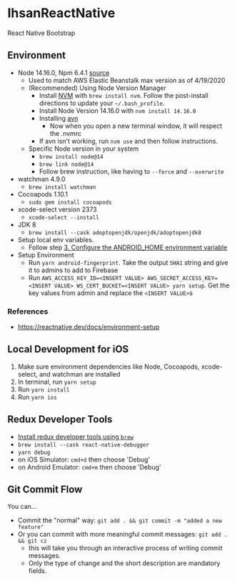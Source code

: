 # IhsanReactNative

React Native Bootstrap

## Environment

- Node 14.16.0, Npm 6.4.1 [source](https://medium.com/@katopz/how-to-install-specific-nodejs-version-c6e1cec8aa11)
  - Used to match AWS Elastic Beanstalk max version as of 4/19/2020
  - (Recommended) Using Node Version Manager
    - Install [NVM](https://github.com/nvm-sh/nvm) with `brew install nvm`. Follow the post-install directions to update your `~/.bash_profile`.
    - Install Node Version 14.16.0 with `nvm install 14.16.0`
    - Installing [avn](https://www.npmjs.com/package/avn)
      - Now when you open a new terminal window, it will respect the .nvmrc
    - If avn isn't working, run `nvm use` and then follow instructions.
  - Specific Node version in your system
    - `brew install node@14`
    - `brew link node@14`
    - Follow brew instruction, like having to `--force` and `--overwrite`
- watchman 4.9.0
  - `brew install watchman`
- Cocoapods 1.10.1
  - `sudo gem install cocoapods`
- xcode-select version 2373
  - `xcode-select --install`
- JDK 8
  - `brew install --cask adoptopenjdk/openjdk/adoptopenjdk8`
- Setup local env variables.
  - Follow step [3. Configure the ANDROID_HOME environment variable](https://reactnative.dev/docs/environment-setup)
- Setup Environment
  - Run `yarn android-fingerprint`. Take the output `SHA1` string and give it to admins to add to Firebase
  - Run `AWS_ACCESS_KEY_ID=<INSERT VALUE> AWS_SECRET_ACCESS_KEY=<INSERT VALUE> WS_CERT_BUCKET=<INSERT VALUE> yarn setup`. Get the key values from admin and replace the `<INSERT VALUE>`s

### References

- https://reactnative.dev/docs/environment-setup

## Local Development for iOS

1. Make sure environment dependencies like Node, Cocoapods, xcode-select, and watchman are installed
1. In terminal, run `yarn setup`
1. Run `yarn install`
1. Run `yarn ios`

## Redux Developer Tools

- [Install redux developer tools using `brew`](https://dev.to/piscespieces/how-to-debug-redux-in-a-react-native-app-4b19)
- `brew install --cask react-native-debugger`
- `yarn debug`
- on iOS Simulator: `cmd+d` then choose 'Debug'
- on Android Emulator: `cmd+m` then choose 'Debug'

## Git Commit Flow

You can...

- Commit the "normal" way: `git add . && git commit -m "added a new feature"`
- Or you can commit with more meaningful commit messages: `git add . && git cz`
  - this will take you through an interactive process of writing commit messages.
  - Only the type of change and the short description are mandatory fields.
